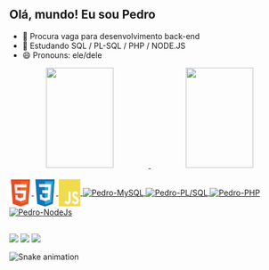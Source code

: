 ## Olá, mundo! Eu sou Pedro

- 🔭 Procura vaga para desenvolvimento back-end
- 🌱 Estudando SQL / PL-SQL / PHP / NODE.JS
- 😄 Pronouns: ele/dele
<div align="center">
  <a href="https://github.com/pedro1hen">
  <img width="49%" height="180em" src="https://github-readme-stats.vercel.app/api?username=pedro1hen&show_icons=true&theme=dracula&include_all_commits=true&count_private=true"/>
  <img width="49%" height="180em" src="https://github-readme-stats.vercel.app/api/top-langs/?username=pedro1hen&layout=compact&langs_count=7&theme=dracula"/>
</div>
<div style="display: inline_block"><br>
  <img align="center" alt="Pedro-HTML" height="50" width="40" src="https://raw.githubusercontent.com/devicons/devicon/master/icons/html5/html5-original.svg">
  <img align="center" alt="Rafa-CSS" height="50" width="40" src="https://raw.githubusercontent.com/devicons/devicon/master/icons/css3/css3-original.svg">
  <img align="center" alt="Pedro-Js" height="50" width="40" src="https://raw.githubusercontent.com/devicons/devicon/master/icons/javascript/javascript-plain.svg">
  <img align="center" alt="Pedro-MySQL" height="50" width="40" src="https://cdn.jsdelivr.net/gh/devicons/devicon/icons/mysql/mysql-original-wordmark.svg">
  <img align="center" alt="Pedro-PL/SQL" height="50" width="40" src="https://cdn.jsdelivr.net/gh/devicons/devicon/icons/postgresql/postgresql-plain.svg">
  <img align="center" alt="Pedro-PHP" height="50" width="40" src="https://cdn.jsdelivr.net/gh/devicons/devicon/icons/php/php-plain.svg">
  <img align="center" alt="Pedro-NodeJs" height="50" width="40" src="https://cdn.jsdelivr.net/gh/devicons/devicon/icons/nodejs/nodejs-plain.svg">
</div>

##

<div>
  <a href="https://www.instagram.com/http___henri" target="_blank"><img src="https://img.shields.io/badge/-Instagram-%23E4405F?style=for-the-badge&logo=instagram&logoColor=white" target="_blank"></a>
 	<a href="https://www.twitch.tv/http_henri" target="_blank"><img src="https://img.shields.io/badge/Twitch-9146FF?style=for-the-badge&logo=twitch&logoColor=white" target="_blank"></a>
  <a href="https://www.linkedin.com/in/phrf/" target="_blank"><img src="https://img.shields.io/badge/-LinkedIn-%230077B5?style=for-the-badge&logo=linkedin&logoColor=white" target="_blank"></a> 
  
   ![Snake animation](https://github.com/pedro1hen/pedro1hen/blob/output/github-contribution-grid-snake.svg)
</div>
